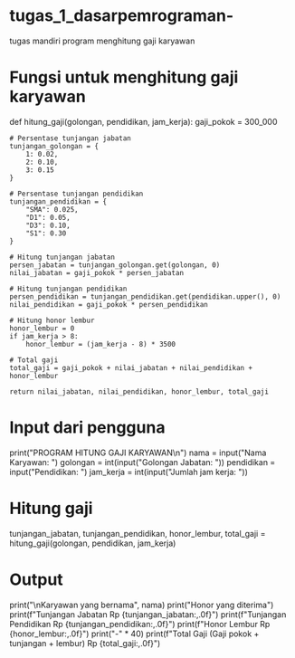 # tugas_1_dasarpemrograman-
tugas mandiri program menghitung gaji karyawan 
# Fungsi untuk menghitung gaji karyawan
def hitung_gaji(golongan, pendidikan, jam_kerja):
    gaji_pokok = 300_000

    # Persentase tunjangan jabatan
    tunjangan_golongan = {
        1: 0.02,
        2: 0.10,
        3: 0.15
    }

    # Persentase tunjangan pendidikan
    tunjangan_pendidikan = {
        "SMA": 0.025,
        "D1": 0.05,
        "D3": 0.10,
        "S1": 0.30
    }

    # Hitung tunjangan jabatan
    persen_jabatan = tunjangan_golongan.get(golongan, 0)
    nilai_jabatan = gaji_pokok * persen_jabatan

    # Hitung tunjangan pendidikan
    persen_pendidikan = tunjangan_pendidikan.get(pendidikan.upper(), 0)
    nilai_pendidikan = gaji_pokok * persen_pendidikan

    # Hitung honor lembur
    honor_lembur = 0
    if jam_kerja > 8:
        honor_lembur = (jam_kerja - 8) * 3500

    # Total gaji
    total_gaji = gaji_pokok + nilai_jabatan + nilai_pendidikan + honor_lembur

    return nilai_jabatan, nilai_pendidikan, honor_lembur, total_gaji

# Input dari pengguna
print("PROGRAM HITUNG GAJI KARYAWAN\n")
nama = input("Nama Karyawan: ")
golongan = int(input("Golongan Jabatan: "))
pendidikan = input("Pendidikan: ")
jam_kerja = int(input("Jumlah jam kerja: "))

# Hitung gaji
tunjangan_jabatan, tunjangan_pendidikan, honor_lembur, total_gaji = hitung_gaji(golongan, pendidikan, jam_kerja)

# Output
print("\nKaryawan yang bernama", nama)
print("Honor yang diterima")
print(f"Tunjangan Jabatan     Rp {tunjangan_jabatan:,.0f}")
print(f"Tunjangan Pendidikan  Rp {tunjangan_pendidikan:,.0f}")
print(f"Honor Lembur          Rp {honor_lembur:,.0f}")
print("-" * 40)
print(f"Total Gaji (Gaji pokok + tunjangan + lembur) Rp {total_gaji:,.0f}")
